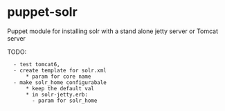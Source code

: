 puppet-solr
===========

Puppet module for installing solr with a stand alone jetty server or Tomcat server

TODO: 


      - test tomcat6,
      - create template for solr.xml
          * param for core name
      - make solr_home configurabale
          * keep the default val
          * in solr-jetty.erb:
            - param for solr_home
            
      
